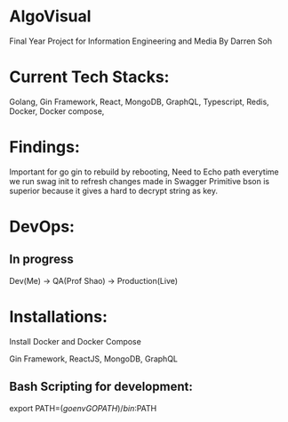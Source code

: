 # AlgoVisual
Final Year Project for Information Engineering and Media
By Darren Soh
# Current Tech Stacks:

Golang, Gin Framework, React, MongoDB, GraphQL, Typescript, Redis, Docker, Docker compose,

# Findings:
Important for go gin to rebuild by rebooting,
Need to Echo path everytime we run swag init to refresh changes made in Swagger
Primitive bson is superior because it gives a hard to decrypt string as key.

# DevOps:
## In progress
Dev(Me) -> QA(Prof Shao) -> Production(Live)

# Installations:
Install Docker and Docker Compose

Gin Framework, ReactJS, MongoDB, GraphQL

## Bash Scripting for development: 
export PATH=$(go env GOPATH)/bin:$PATH

